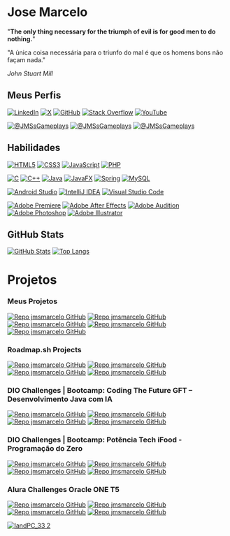 # Jose Marcelo
"**The only thing necessary for the triumph of evil is for good men to do nothing.**"

"A única coisa necessária para o triunfo do mal é que os homens bons não façam nada."

*John Stuart Mill*

## Meus Perfis
[![LinkedIn](https://img.shields.io/badge/LinkedIn-0077B5?logo=linkedin&logoColor=white)](https://www.linkedin.com/in/JMSsMarcelo/)
[![X](https://img.shields.io/badge/X-000?style=for-the-badge&logo=X)](https://x.com/JMSsMarcelo)
[![GitHub](https://img.shields.io/badge/GitHub-100000?logo=github&logoColor=white)](https://github.com/jmsmarcelo)
[![Stack Overflow](https://img.shields.io/badge/-Stack%20overflow-FE7A16?logo=stack-overflow&logoColor=white)](https://stackoverflow.com/users/5546568/jmsmarcelo)
[![YouTube](https://img.shields.io/badge/-YouTube-ffffff?logo=youtube&logoColor=ff0000)](https://www.youtube.com/@JMSsMarcelo)

[![@JMSsGameplays](https://img.shields.io/badge/Gameplays-ffffff?logo=youtube&logoColor=ff0000)](https://www.youtube.com/@JMSsGameplays)
[![@JMSsGameplays](https://img.shields.io/badge/Gameplays-ffffff?logo=tiktok&logoColor=000000)](https://www.tiktok.com/@JMSsGameplays)
[![@JMSsGameplays](https://img.shields.io/badge/Gameplays-ffffff?logo=kwai&logoColor=ff4d00)](https://www.kwai.com/@JMSsGameplays)

## Habilidades
[![HTML5](https://img.shields.io/badge/HTML5-E34F26?logo=html5&logoColor=white)](#habilidades)
[![CSS3](https://img.shields.io/badge/CSS3-1572B6?logo=css3&logoColor=white)](#habilidades)
[![JavaScript](https://img.shields.io/badge/JavaScript-F7DF1E?logo=javascript&logoColor=black)](#habilidades)
[![PHP](https://img.shields.io/badge/PHP-777BB4?logo=php&logoColor=white)](#habilidades)

[![C](https://img.shields.io/badge/C-%23004482.svg?logo=c&logoColor=white)](#habilidades)
[![C++](https://img.shields.io/badge/C++-%23004482.svg?logo=cplusplus&logoColor=white)](#habilidades)
[![Java](https://img.shields.io/badge/Java-%23ED8B00.svg?logo=openjdk&logoColor=white)](#habilidades)
[![JavaFX](https://img.shields.io/badge/JavaFX-OpenJFX-blue)](#habilidades)
[![Spring](https://img.shields.io/badge/Spring-%236DB33F.svg?logo=spring&logoColor=white)](#habilidades)
[![MySQL](https://img.shields.io/badge/MySQL-%2300f.svg?logo=mysql&logoColor=white)](#habilidades)

[![Android Studio](https://img.shields.io/badge/Android%20Studio-3DDC84.svg?logo=android-studio&logoColor=white)](#habilidades)
[![IntelliJ IDEA](https://img.shields.io/badge/IntelliJ%20IDEA-000000.svg?logo=intellij-idea&logoColor=white)](#habilidades)
[![Visual Studio Code](https://img.shields.io/badge/Visual%20Studio%20Code-0078d7.svg?logo=visual-studio-code&logoColor=white)](#habilidades)

[![Adobe Premiere](https://img.shields.io/badge/Premiere-9999ff.svg?logo=adobe-premiere-pro&logoColor=00005b)](#habilidades)
[![Adobe After Effects](https://img.shields.io/badge/After%20Effects-9999ff.svg?logo=adobe-after-effects&logoColor=00005b)](#habilidades)
[![Adobe Audition](https://img.shields.io/badge/Audition-9999ff.svg?logo=adobe-audition&logoColor=00005b)](#habilidades)
[![Adobe Photoshop](https://img.shields.io/badge/Photoshop-31a8ff.svg?logo=adobe-photoshop&logoColor=001e36)](#habilidades)
[![Adobe Illustrator](https://img.shields.io/badge/Illustrator-ff9a00.svg?logo=adobe-illustrator&logoColor=330000)](#habilidades)

## GitHub Stats
[![GitHub Stats](https://github-readme-stats.vercel.app/api?username=jmsmarcelo&theme=transparent&bg_color=000&border_color=378141&show_icons=true&icon_color=30A3DC&title_color=378141&text_color=FFF)](#github-stats)
[![Top Langs](https://github-readme-stats.vercel.app/api/top-langs/?username=jmsmarcelo&layout=compact&bg_color=000&border_color=378141&title_color=378141&text_color=FFF)](#github-stats)

# Projetos
### Meus Projetos
[![Repo jmsmarcelo GitHub](https://github-readme-stats.vercel.app/api/pin/?username=jmsmarcelo&repo=css-live-tutorial&bg_color=000&border_color=378141&show_icons=true&icon_color=30A3DC&title_color=378141&text_color=FFF)](https://github.com/jmsmarcelo/css-live-tutorial)
[![Repo jmsmarcelo GitHub](https://github-readme-stats.vercel.app/api/pin/?username=jmsmarcelo&repo=clock-desktop-javafx&bg_color=000&border_color=378141&show_icons=true&icon_color=30A3DC&title_color=378141&text_color=FFF)](https://github.com/jmsmarcelo/clock-desktop-javafx)
[![Repo jmsmarcelo GitHub](https://github-readme-stats.vercel.app/api/pin/?username=jmsmarcelo&repo=clock-android-java&bg_color=000&border_color=378141&show_icons=true&icon_color=30A3DC&title_color=378141&text_color=FFF)](https://github.com/jmsmarcelo/clock-android-java)
[![Repo jmsmarcelo GitHub](https://github-readme-stats.vercel.app/api/pin/?username=jmsmarcelo&repo=clock&bg_color=000&border_color=378141&show_icons=true&icon_color=30A3DC&title_color=378141&text_color=FFF)](https://github.com/jmsmarcelo/Clock)
[![Repo jmsmarcelo GitHub](https://github-readme-stats.vercel.app/api/pin/?username=jmsmarcelo&repo=hasd&bg_color=000&border_color=378141&show_icons=true&icon_color=30A3DC&title_color=378141&text_color=FFF)](https://github.com/jmsmarcelo/hasd)

### Roadmap.sh Projects
[![Repo jmsmarcelo GitHub](https://github-readme-stats.vercel.app/api/pin/?username=jmsmarcelo&repo=task-tracker-cpp&bg_color=000&border_color=378141&show_icons=true&icon_color=30A3DC&title_color=378141&text_color=FFF)](https://github.com/jmsmarcelo/task-tracker-cpp)
[![Repo jmsmarcelo GitHub](https://github-readme-stats.vercel.app/api/pin/?username=jmsmarcelo&repo=github-user-activity-cpp&bg_color=000&border_color=378141&show_icons=true&icon_color=30A3DC&title_color=378141&text_color=FFF)](https://github.com/jmsmarcelo/github-user-activity-cpp)
[![Repo jmsmarcelo GitHub](https://github-readme-stats.vercel.app/api/pin/?username=jmsmarcelo&repo=expense-tracker-cpp&bg_color=000&border_color=378141&show_icons=true&icon_color=30A3DC&title_color=378141&text_color=FFF)](https://github.com/jmsmarcelo/expense-tracker-cpp)
[![Repo jmsmarcelo GitHub](https://github-readme-stats.vercel.app/api/pin/?username=jmsmarcelo&repo=number-guessing-game-c&bg_color=000&border_color=378141&show_icons=true&icon_color=30A3DC&title_color=378141&text_color=FFF)](https://github.com/jmsmarcelo/number-guessing-game-c)

### DIO Challenges | Bootcamp: Coding The Future GFT – Desenvolvimento Java com IA
[![Repo jmsmarcelo GitHub](https://github-readme-stats.vercel.app/api/pin/?username=jmsmarcelo&repo=iphone-modeling-diagram&bg_color=000&border_color=378141&show_icons=true&icon_color=30A3DC&title_color=378141&text_color=FFF)](https://github.com/jmsmarcelo/iphone-modeling-diagram)
[![Repo jmsmarcelo GitHub](https://github-readme-stats.vercel.app/api/pin/?username=jmsmarcelo&repo=digital-bank-challenge-java&bg_color=000&border_color=378141&show_icons=true&icon_color=30A3DC&title_color=378141&text_color=FFF)](https://github.com/jmsmarcelo/digital-bank-challenge-java)
[![Repo jmsmarcelo GitHub](https://github-readme-stats.vercel.app/api/pin/?username=jmsmarcelo&repo=gof-patterns-java&bg_color=000&border_color=378141&show_icons=true&icon_color=30A3DC&title_color=378141&text_color=FFF)](https://github.com/jmsmarcelo/gof-patterns-java)
[![Repo jmsmarcelo GitHub](https://github-readme-stats.vercel.app/api/pin/?username=jmsmarcelo&repo=raffle-api-restful-spring-java&bg_color=000&border_color=378141&show_icons=true&icon_color=30A3DC&title_color=378141&text_color=FFF)](https://github.com/jmsmarcelo/raffle-api-restful-spring-java)

### DIO Challenges | Bootcamp: Potência Tech iFood - Programação do Zero
[![Repo jmsmarcelo GitHub](https://github-readme-stats.vercel.app/api/pin/?username=jmsmarcelo&repo=dio-lab-open-source&bg_color=000&border_color=378141&show_icons=true&icon_color=30A3DC&title_color=378141&text_color=FFF)](https://github.com/jmsmarcelo/dio-lab-open-source)
[![Repo jmsmarcelo GitHub](https://github-readme-stats.vercel.app/api/pin/?username=jmsmarcelo&repo=hero-level-sorter-challenge&bg_color=000&border_color=378141&show_icons=true&icon_color=30A3DC&title_color=378141&text_color=FFF)](https://github.com/jmsmarcelo/hero-level-sorter-challenge)
[![Repo jmsmarcelo GitHub](https://github-readme-stats.vercel.app/api/pin/?username=jmsmarcelo&repo=ranked-playing-calculator&bg_color=000&border_color=378141&show_icons=true&icon_color=30A3DC&title_color=378141&text_color=FFF)](https://github.com/jmsmarcelo/ranked-playing-calculator)
[![Repo jmsmarcelo GitHub](https://github-readme-stats.vercel.app/api/pin/?username=jmsmarcelo&repo=writing-games-classes&bg_color=000&border_color=378141&show_icons=true&icon_color=30A3DC&title_color=378141&text_color=FFF)](https://github.com/jmsmarcelo/writing-games-classes)

### Alura Challenges Oracle ONE T5
[![Repo jmsmarcelo GitHub](https://github-readme-stats.vercel.app/api/pin/?username=jmsmarcelo&repo=TextDecoder&bg_color=000&border_color=378141&show_icons=true&icon_color=30A3DC&title_color=378141&text_color=FFF)](https://github.com/jmsmarcelo/TextDecoder)
[![Repo jmsmarcelo GitHub](https://github-readme-stats.vercel.app/api/pin/?username=jmsmarcelo&repo=currency-converter&bg_color=000&border_color=378141&show_icons=true&icon_color=30A3DC&title_color=378141&text_color=FFF)](https://github.com/jmsmarcelo/currency-converter)
[![Repo jmsmarcelo GitHub](https://github-readme-stats.vercel.app/api/pin/?username=jmsmarcelo&repo=alura-hotel&bg_color=000&border_color=378141&show_icons=true&icon_color=30A3DC&title_color=378141&text_color=FFF)](https://github.com/jmsmarcelo/alura-hotel)
[![Repo jmsmarcelo GitHub](https://github-readme-stats.vercel.app/api/pin/?username=jmsmarcelo&repo=alura-forum-api-rest&bg_color=000&border_color=378141&show_icons=true&icon_color=30A3DC&title_color=378141&text_color=FFF)](https://github.com/jmsmarcelo/alura-forum-api-rest)

[![IandPC_33 2](https://github.com/jmsmarcelo/jmsmarcelo/assets/32857346/5c47367d-ae87-4a48-9b5c-b1e26f26add1)](https://jmsmarcelo.github.io)

